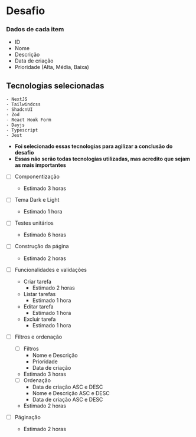 # Desafio

### Dados de cada item
- ID
- Nome
- Descrição
- Data de criação
- Prioridade (Alta, Média, Baixa)

## Tecnologias selecionadas
    - NextJS
    - Tailwindcss
    - ShadcnUI
    - Zod
    - React Hook Form
    - Dayjs
    - Typescript
    - Jest

- **Foi selecionado essas tecnologias para agilizar a conclusão do desafio**
- **Essas não serão todas tecnologias utilizadas, mas acredito que sejam as mais importantes**

- [ ] Componentização
    - Estimado 3 horas

- [ ] Tema Dark e Light
    - Estimado 1 hora

- [ ] Testes unitários
    - Estimado 6 horas

- [ ] Construção da página
    - Estimado 2 horas

- [ ] Funcionalidades e validações
    - Criar tarefa
        - Estimado 2 horas
    - Listar tarefas
        - Estimado 1 hora
    - Editar tarefa
        - Estimado 1 hora
    - Excluir tarefa
        - Estimado 1 hora

- [ ] Filtros e ordenação
    - [ ] Filtros
        - Nome e Descrição
        - Prioridade
        - Data de criação
    - Estimado 3 horas

    - [ ] Ordenação
        - Data de criação ASC e DESC
        - Nome e Descrição ASC e DESC
        - Data de criação ASC e DESC
    - Estimado 2 horas

- [ ] Páginação
    - Estimado 2 horas